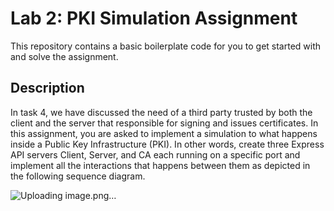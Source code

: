 # Lab 2: PKI Simulation Assignment

This repository contains a basic boilerplate code for you to get started with and solve the assignment. 

## Description

In task 4, we have discussed the need of a third party trusted by both the client and the server that responsible for signing and issues certificates. In this assignment, you are asked to implement a simulation to what happens inside a Public Key Infrastructure (PKI). In other words, create three Express API servers Client, Server, and CA each running on a specific port and implement all the interactions that happens between them as depicted in the following sequence diagram.

![Uploading image.png…]()


